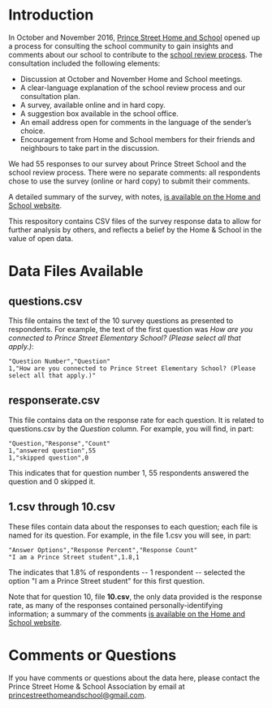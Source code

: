 Introduction
============

In October and November 2016, [Prince Street Home and School](http://princestreetschool.ca/) opened up a process for consulting the school community to gain insights and comments about our school to contribute to the [school review process](https://www.princeedwardisland.ca/en/information/education-early-learning-and-culture/school-review-better-learning-all). The consultation included the following elements:

* Discussion at October and November Home and School meetings.
* A clear-language explanation of the school review process and our consultation plan.
* A survey, available online and in hard copy.
* A suggestion box available in the school office.
* An email address open for comments in the language of the sender’s choice.
* Encouragement from Home and School members for their friends and neighbours to take part in the discussion.

We had 55 responses to our survey about Prince Street School and the school review process. There were no separate comments: all respondents chose to use the survey (online or hard copy) to submit their comments.

A detailed summary of the survey, with notes, [is available on the Home and School website](http://princestreetschool.ca/content/report-school-review-process).

This respository contains CSV files of the survey response data to allow for further analysis by others, and reflects a belief by the Home & School in the value of open data.

Data Files Available
====================

questions.csv
-------------

This file ontains the text of the 10 survey questions as presented to respondents. For example, the text of the first question was *How are you connected to Prince Street Elementary School? (Please select all that apply.)*:

	"Question Number","Question"
	1,"How are you connected to Prince Street Elementary School? (Please select all that apply.)"

responserate.csv
----------------

This file contains data on the response rate for each question. It is related to questions.csv by the *Question* column. For example, you will find, in part:

	"Question,"Response","Count"
	1,"answered question",55
	1,"skipped question",0
	
This indicates that for question number 1, 55 respondents answered the question and 0 skipped it.

1.csv through 10.csv 
--------------------

These files contain data about the responses to each question; each file is named for its question.  For example, in the file 1.csv you will see, in part:

	"Answer Options","Response Percent","Response Count"
	"I am a Prince Street student",1.8,1

The indicates that 1.8% of respondents -- 1 respondent -- selected the option "I am a Prince Street student" for this first question. 

Note that for question 10, file **10.csv**, the only data provided is the response rate, as many of the responses contained personally-identifying information; a summary of the comments [is available on the Home and School website](http://princestreetschool.ca/content/report-school-review-process).

Comments or Questions
=====================

If you have comments or questions about the data here, please contact the Prince Street Home & School Association by email at [princestreethomeandschool@gmail.com](mailto:princestreethomeandschool@gmail.com).
